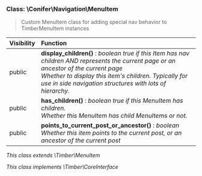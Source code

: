 
### Class: \Conifer\Navigation\MenuItem

> Custom MenuItem class for adding special nav behavior to TimberMenuItem instances

| Visibility | Function |
|:-----------|:---------|
| public | <strong>display_children()</strong> : <em>boolean true if this Item has nav children AND represents the current page or an ancestor of the current page</em><br /><em>Whether to display this item's children. Typically for use in side navigation structures with lots of hierarchy.</em> |
| public | <strong>has_children()</strong> : <em>boolean true if this MenuItem has children.</em><br /><em>Whether this MenuItem has child MenuItems or not.</em> |
| public | <strong>points_to_current_post_or_ancestor()</strong> : <em>boolean</em><br /><em>Whether this item points to the current post, or an ancestor of the current post</em> |

*This class extends \Timber\MenuItem*

*This class implements \Timber\CoreInterface*

